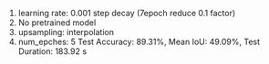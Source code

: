 1. learning rate: 0.001 step decay (7epoch reduce 0.1 factor)
2. No pretrained model
3. upsampling: interpolation
4. num_epches: 5
Test Accuracy: 89.31%, Mean IoU: 49.09%, Test Duration: 183.92 s